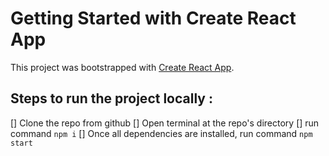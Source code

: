 # Getting Started with Create React App

This project was bootstrapped with [Create React App](https://github.com/facebook/create-react-app).

## Steps to run the project locally :

[] Clone the repo from github
[] Open terminal at the repo's directory
[] run command ``` npm i ```
[] Once all dependencies are installed, run command ``` npm start ```

